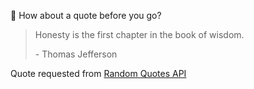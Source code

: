 📣 How about a quote before you go?

> Honesty is the first chapter in the book of wisdom.
>
> <p>- Thomas Jefferson</p>

Quote requested from [Random Quotes API](https://github.com/lukePeavey/quotable)
